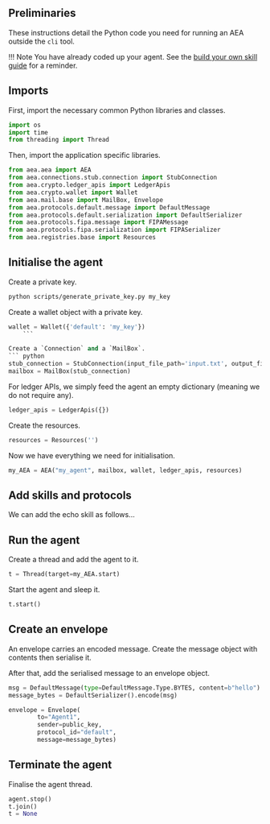 ## Preliminaries

These instructions detail the Python code you need for running an AEA outside the `cli` tool.

!!! Note
    You have already coded up your agent. See the <a href="../aea/skill-guide/" target=_blank>build your own skill guide</a> for a reminder.


## Imports

First, import the necessary common Python libraries and classes.

``` python
import os
import time
from threading import Thread
```

Then, import the application specific libraries.

``` python
from aea.aea import AEA 
from aea.connections.stub.connection import StubConnection
from aea.crypto.ledger_apis import LedgerApis
from aea.crypto.wallet import Wallet
from aea.mail.base import MailBox, Envelope
from aea.protocols.default.message import DefaultMessage
from aea.protocols.default.serialization import DefaultSerializer
from aea.protocols.fipa.message import FIPAMessage
from aea.protocols.fipa.serialization import FIPASerializer
from aea.registries.base import Resources
```



## Initialise the agent

Create a private key.
``` bash
python scripts/generate_private_key.py my_key
```

Create a wallet object with a private key.
``` python
wallet = Wallet({'default': 'my_key'})
    ```

Create a `Connection` and a `MailBox`.
``` python
stub_connection = StubConnection(input_file_path='input.txt', output_file_path='output.txt')
mailbox = MailBox(stub_connection)
```

For ledger APIs, we simply feed the agent an empty dictionary (meaning we do not require any). 
``` python
ledger_apis = LedgerApis({})
```

Create the resources.
``` python
resources = Resources('')
```

Now we have everything we need for initialisation.
``` python
my_AEA = AEA("my_agent", mailbox, wallet, ledger_apis, resources)
```

## Add skills and protocols

We can add the echo skill as follows...

## Run the agent

Create a thread and add the agent to it.

``` python
t = Thread(target=my_AEA.start)
```

Start the agent and sleep it.

``` python
t.start()
```

## Create an envelope

An envelope carries an encoded message. Create the message object with contents then serialise it.

After that, add the serialised message to an envelope object.

``` python
msg = DefaultMessage(type=DefaultMessage.Type.BYTES, content=b"hello")
message_bytes = DefaultSerializer().encode(msg)

envelope = Envelope(
        to="Agent1",
        sender=public_key,
        protocol_id="default",
        message=message_bytes)
```


## Terminate the agent

Finalise the agent thread.

``` python
agent.stop()
t.join()
t = None
```

<br />